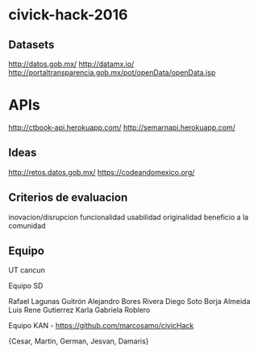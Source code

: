 # civick-hack-2016

## Datasets

http://datos.gob.mx/
http://datamx.io/
http://portaltransparencia.gob.mx/pot/openData/openData.jsp

# APIs
http://ctbook-api.herokuapp.com/
http://semarnapi.herokuapp.com/

## Ideas

http://retos.datos.gob.mx/
https://codeandomexico.org/


## Criterios de evaluacion
inovacion/disrupcion	funcionalidad	usabilidad	originalidad	beneficio a la comunidad

## Equipo
UT cancun

Equipo SD

Rafael Lagunas Guitrón
Alejandro Bores Rivera
Diego Soto Borja Almeida
Luis Rene Gutierrez
Karla Gabriela Roblero

Equipo KAN  -   https://github.com/marcosamo/civicHack

{Cesar, Martin, German, Jesvan, Damaris}
